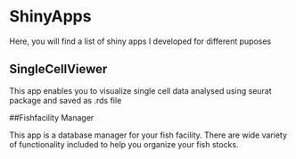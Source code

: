 # ShinyApps

Here, you will find a list of shiny apps I developed for different puposes

## SingleCellViewer

This app enables you to visualize single cell data analysed using seurat package and saved as .rds file

##Fishfacility Manager

This app is a database manager for your fish facility. There are wide variety of functionality included to help you organize your fish stocks.
